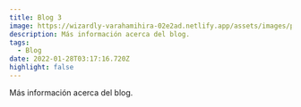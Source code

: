 ```yaml
---
title: Blog 3
image: https://wizardly-varahamihira-02e2ad.netlify.app/assets/images/posts/web_mp-16.png
description: Más información acerca del blog.
tags:
  - Blog
date: 2022-01-28T03:17:16.720Z
highlight: false
---
```

<!--StartFragment-->

Más información acerca del blog.



<!--EndFragment-->